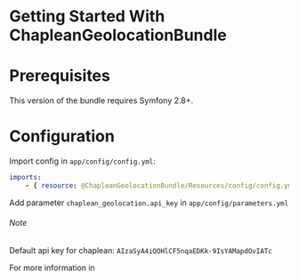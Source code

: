 Getting Started With ChapleanGeolocationBundle
==============================================

# Prerequisites

This version of the bundle requires Symfony 2.8+.

# Configuration

Import config in `app/config/config.yml`:
```yaml
imports:
    - { resource: @ChapleanGeolocationBundle/Resources/config/config.yml }
```

Add parameter `chaplean_geolocation.api_key` in `app/config/parameters.yml`

###### Note

Default api key for chaplean: `AIzaSyA4iQOHlCF5nqaEDKk-9IsYAMapdOvIATc`

For more information in 
